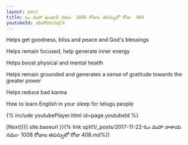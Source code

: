 ```yaml
---
layout: post
title: ఓం మహా ఖంభావే నమః- 1008 రోజుల తపస్సులో రోజు  409
youtubeId: abaM2mzGqlk
---
```

 
 
Helps get goodness, bliss and peace and God's blessings
 
Helps remain focused, help generate inner energy 
 
Helps boost physical and mental health 
 
Helps remain grounded and generates a sense of gratitude towards the greater power 
 
Helps reduce bad karma
 
How to learn English in your sleep for telugu people
 
 
 
 


{% include youtubePlayer.html id=page.youtubeId %}
 
[Next]({{ site.baseurl }}{% link split1/_posts/2017-11-22-ఓం మహా నాశాయ నమః- 1008 రోజుల తపస్సులో రోజు  408.md%})
 
